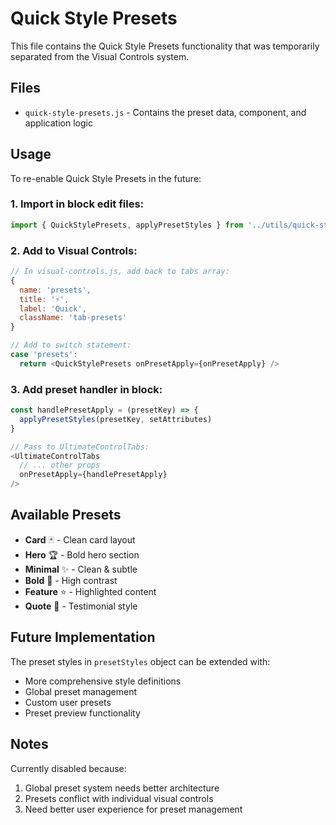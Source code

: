 # Quick Style Presets

This file contains the Quick Style Presets functionality that was temporarily separated from the Visual Controls system.

## Files

- `quick-style-presets.js` - Contains the preset data, component, and application logic

## Usage

To re-enable Quick Style Presets in the future:

### 1. Import in block edit files:
```javascript
import { QuickStylePresets, applyPresetStyles } from '../utils/quick-style-presets'
```

### 2. Add to Visual Controls:
```javascript
// In visual-controls.js, add back to tabs array:
{
  name: 'presets',
  title: '⚡',
  label: 'Quick',
  className: 'tab-presets'
}

// Add to switch statement:
case 'presets':
  return <QuickStylePresets onPresetApply={onPresetApply} />
```

### 3. Add preset handler in block:
```javascript
const handlePresetApply = (presetKey) => {
  applyPresetStyles(presetKey, setAttributes)
}

// Pass to UltimateControlTabs:
<UltimateControlTabs
  // ... other props
  onPresetApply={handlePresetApply}
/>
```

## Available Presets

- **Card** 🃏 - Clean card layout
- **Hero** 🏆 - Bold hero section  
- **Minimal** ✨ - Clean & subtle
- **Bold** 💪 - High contrast
- **Feature** ⭐ - Highlighted content
- **Quote** 💬 - Testimonial style

## Future Implementation

The preset styles in `presetStyles` object can be extended with:
- More comprehensive style definitions
- Global preset management
- Custom user presets
- Preset preview functionality

## Notes

Currently disabled because:
1. Global preset system needs better architecture
2. Presets conflict with individual visual controls
3. Need better user experience for preset management